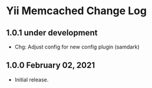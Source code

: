 # Yii Memcached Change Log


## 1.0.1 under development

- Chg: Adjust config for new config plugin (samdark)

## 1.0.0 February 02, 2021

- Initial release.
